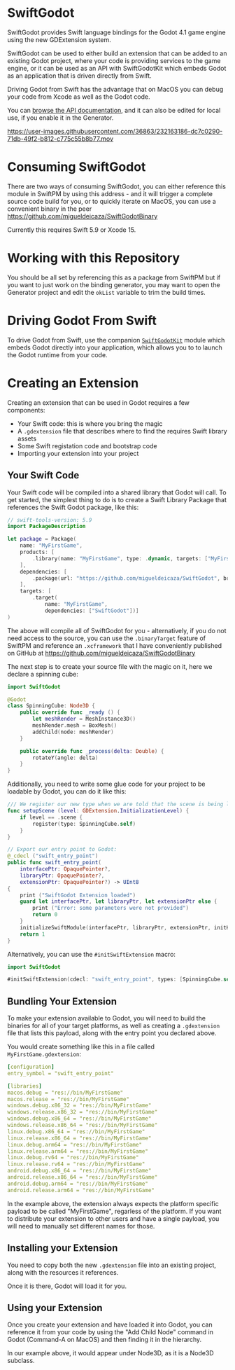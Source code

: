 # SwiftGodot

SwiftGodot provides Swift language bindings for the Godot 4.1 game
engine using the new GDExtension system.

SwiftGodot can be used to either build an extension that can be added
to an existing Godot project, where your code is providing services
to the game engine, or it can be used as an API with SwiftGodotKit
which embeds Godot as an application that is driven directly from
Swift.

Driving Godot from Swift has the advantage that on MacOS you can
debug your code from Xcode as well as the Godot code.

You can [browse the API
documentation](https://migueldeicaza.github.io/SwiftGodotDocs/documentation/swiftgodot/),
and it can also be edited for local use, if you enable it in the
Generator.

https://user-images.githubusercontent.com/36863/232163186-dc7c0290-71db-49f2-b812-c775c55b8b77.mov

# Consuming SwiftGodot

There are two ways of consuming SwiftGodot, you can either reference
this module in SwiftPM by using this address - and it will trigger a
complete source code build for you, or to quickly iterate on MacOS,
you can use a convenient binary in the peer
https://github.com/migueldeicaza/SwiftGodotBinary

Currently this requires Swift 5.9 or Xcode 15.

# Working with this Repository

You should be all set by referencing this as a package from SwiftPM
but if you want to just work on the binding generator, you may want
to open the Generator project and edit the `okList` variable
to trim the build times.

# Driving Godot From Swift

To drive Godot from Swift, use the companion [`SwiftGodotKit`](https://github.com/migueldeicaza/SwiftGodotKit) 
module which embeds Godot directly into your application, which 
allows you to to launch the Godot runtime from your code.


# Creating an Extension

Creating an extension that can be used in Godot requires a few 
components:

* Your Swift code: this is where you bring the magic
* A `.gdextension` file that describes where to find the requires
  Swift library assets
* Some Swift registation code and bootstrap code
* Importing your extension into your project

## Your Swift Code

Your Swift code will be compiled into a shared library that Godot
will call.   To get started, the simplest thing to do is to 
create a Swift Library Package that references the Swift Godot 
package, like this:

```swift
// swift-tools-version: 5.9
import PackageDescription

let package = Package(
    name: "MyFirstGame",
    products: [
        .library(name: "MyFirstGame", type: .dynamic, targets: ["MyFirstGame"]),
    ],
    dependencies: [
        .package(url: "https://github.com/migueldeicaza/SwiftGodot", branch: "main")
    ],
    targets: [
        .target(
            name: "MyFirstGame",
            dependencies: ["SwiftGodot"])]
)
```

The above will compile all of SwiftGodot for you - alternatively, if
you do not need access to the source, you can use the `.binaryTarget`
feature of SwiftPM and reference an `.xcframework` that I have
conveniently published on GitHub at
https://github.com/migueldeicaza/SwiftGodotBinary

The next step is to create your source file with the magic on it,
here we declare a spinning cube:

```swift
import SwiftGodot

@Godot
class SpinningCube: Node3D {
    public override func _ready () {
        let meshRender = MeshInstance3D()
        meshRender.mesh = BoxMesh()
        addChild(node: meshRender)
    }

    public override func _process(delta: Double) {
        rotateY(angle: delta)
    }
}
```

Additionally, you need to write some glue code for your 
project to be loadable by Godot, you can do it like this:

```swift
/// We register our new type when we are told that the scene is being loaded
func setupScene (level: GDExtension.InitializationLevel) {
    if level == .scene {
        register(type: SpinningCube.self)
    }
}

// Export our entry point to Godot:
@_cdecl ("swift_entry_point")
public func swift_entry_point(
    interfacePtr: OpaquePointer?,
    libraryPtr: OpaquePointer?,
    extensionPtr: OpaquePointer?) -> UInt8
{
    print ("SwiftGodot Extension loaded")
    guard let interfacePtr, let libraryPtr, let extensionPtr else {
        print ("Error: some parameters were not provided")
        return 0
    }
    initializeSwiftModule(interfacePtr, libraryPtr, extensionPtr, initHook: setupScene, deInitHook: { x in })
    return 1
}
```

Alternatively, you can use the `#initSwiftExtension` macro:

```swift
import SwiftGodot

#initSwiftExtension(cdecl: "swift_entry_point", types: [SpinningCube.self])
```

## Bundling Your Extension

To make your extension available to Godot, you will need to 
build the binaries for all of your target platforms, as well
as creating a `.gdextension` file that lists this payload, 
along with the entry point you declared above.

You would create something like this in a file called
`MyFirstGame.gdextension`:

```yml
[configuration]
entry_symbol = "swift_entry_point"

[libraries]
macos.debug = "res://bin/MyFirstGame"
macos.release = "res://bin/MyFirstGame"
windows.debug.x86_32 = "res://bin/MyFirstGame"
windows.release.x86_32 = "res://bin/MyFirstGame"
windows.debug.x86_64 = "res://bin/MyFirstGame"
windows.release.x86_64 = "res://bin/MyFirstGame"
linux.debug.x86_64 = "res://bin/MyFirstGame"
linux.release.x86_64 = "res://bin/MyFirstGame"
linux.debug.arm64 = "res://bin/MyFirstGame"
linux.release.arm64 = "res://bin/MyFirstGame"
linux.debug.rv64 = "res://bin/MyFirstGame"
linux.release.rv64 = "res://bin/MyFirstGame"
android.debug.x86_64 = "res://bin/MyFirstGame"
android.release.x86_64 = "res://bin/MyFirstGame"
android.debug.arm64 = "res://bin/MyFirstGame"
android.release.arm64 = "res://bin/MyFirstGame"
```

In the example above, the extension always expects the 
platform specific payload to be called "MyFirstGame", 
regarless of the platform.   If you want to distribute
your extension to other users and have a single payload,
you will need to manually set different names for those.

## Installing your Extension

You need to copy both the new `.gdextension` file into 
an existing project, along with the resources it references.

Once it is there, Godot will load it for you.

## Using your Extension

Once you create your extension and have loaded it into
Godot, you can reference it from your code by using the
"Add Child Node" command in Godot (Command-A on MacOS)
and then finding it in the hierarchy.

In our example above, it would appear under Node3D, as it
is a Node3D subclass.
